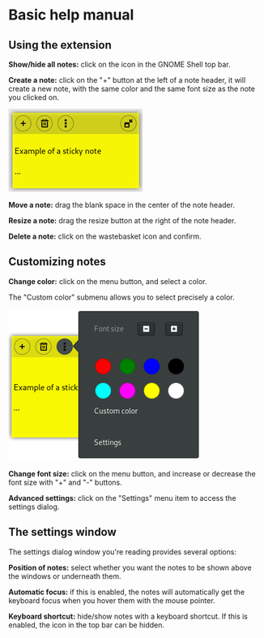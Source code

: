 # Basic help manual

## Using the extension

**Show/hide all notes:** click on the icon in the GNOME Shell top bar.

**Create a note:** click on the "+" button at the left of a note header, it will create a new note, with the same color and the same font size as the note you clicked on.

![](./help_picture_1.png)

**Move a note:** drag the blank space in the center of the note header.

**Resize a note:** drag the resize button at the right of the note header.

**Delete a note:** click on the wastebasket icon and confirm.

## Customizing notes

**Change color:** click on the menu button, and select a color.

The "Custom color" submenu allows you to select precisely a color.

![](./help_picture_2.png)

**Change font size:** click on the menu button, and increase or decrease the font size with "+" and "-" buttons.

**Advanced settings:** click on the "Settings" menu item to access the settings dialog.

## The settings window

The settings dialog window you're reading provides several options:

**Position of notes:** select whether you want the notes to be shown above the windows or underneath them.

**Automatic focus:** if this is enabled, the notes will automatically get the keyboard focus when you hover them with the mouse pointer.

**Keyboard shortcut:** hide/show notes with a keyboard shortcut. If this is enabled, the icon in the top bar can be hidden.


